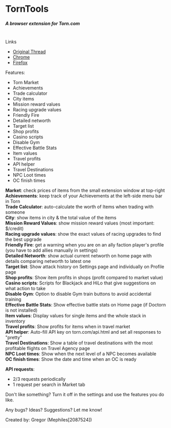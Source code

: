 # TornTools  
##### A browser extension for Torn.com
&nbsp;  
Links  
  - [Original Thread](https://www.torn.com/forums.php#/p=threads&f=67&t=16054539&b=0&a=0&start=0&to=19000313)  
  - [Chrome](https://chrome.google.com/webstore/detail/torn-tools/hjpaapdjcgbmeikfnahipphknonhlhib)  
  - [Firefox](https://addons.mozilla.org/en-US/firefox/addon/torn-tools/)  

Features:  
  - Torn Market  
  - Achievements  
  - Trade calculator  
  - City items  
  - Mission reward values  
  - Racing upgrade values  
  - Friendly Fire  
  - Detailed networth  
  - Target list  
  - Shop profits  
  - Casino scripts  
  - Disable Gym  
  - Effective Battle Stats  
  - Item values  
  - Travel profits  
  - API helper  
  - Travel Destinations  
  - NPC Loot times  
  - OC finish times    
  
**Market**: check prices of items from the small extension window at top-right  
**Achievements**: keep track of your Achievements at the left-side menu bar in Torn  
**Trade Calculator**: auto-calculate the worth of Items when trading with someone  
**City**: show items in city & the total value of the items  
**Mission Reward Values**: show mission reward values (most important: $/credit)  
**Racing upgrade values**: show the exact values of racing upgrades to find the best upgrade  
**Friendly Fire**: get a warning when you are on an ally faction player's profile (you have to add allies manually in settings)  
**Detailed Networth**: show actual current networth on home page with details comparing networth to latest one  
**Target list**: Show attack history on Settings page and individually on Profile page  
**Shop profits**: Show item profits in shops (profit compared to market value)  
**Casino scripts**: Scripts for Blackjack and HiLo that give suggestions on what action to take  
**Disable Gym**: Option to disable Gym train buttons to avoid accidental training  
**Effective Battle Stats**: Show effective battle stats on Home page (if Doctorn is not installed)  
**Item values**: Display values for single items and the whole stack in inventory  
**Travel profits**: Show profits for items when in travel market  
**API helper**: Auto-fill API key on torn.com/api.html and set all responses to "pretty"  
**Travel Destinations**: Show a table of travel destinations with the most profitable flights on Travel Agency page  
**NPC Loot times**: Show when the next level of a NPC becomes available  
**OC finish times**: Show the date and time when an OC is ready  


**API requests**:   
  - 2/3 requests periodically  
  - 1 request per search in Market tab  

Don't like something? Turn it off in the settings and use the features you do like.  

Any bugs? Ideas? Suggestions? Let me know!  

Created by: Gregor (Mephiles[2087524])
